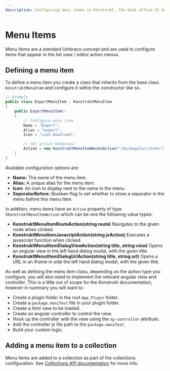 ```yaml
---
description: Configuring menu items in Konstrukt, the back office UI builder for Umbraco.
---
```


# Menu Items

Menu Items are a standard Umbraco concept and are used to configure items that appear in the list view / editor action menus.

## Defining a menu item

To define a menu item you create a class that inherits from the base class `KonstruktMenuItem` and configure it within the constructor like so.

````csharp
// Example
public class ExportMenuItem : KonstruktMenuItem
{
    public ExportMenuItem()
    {
        // Configure menu item
        Name = "Export";
        Alias = "export";
        Icon = "icon-download";

        // Set action behaviour
        Action = new KonstruktMenuItemRouteAction("/my/angular/route");
    }    
}
````

Available configuration options are:

* **Name:** The name of the menu item.
* **Alias:** A unique alias for the menu item.
* **Icon:** An icon to display next to the name in the menu.
* **SeperatorBefore:** Boolean flag to set whether to show a separator in the menu before this menu item.

In addition, menu items have an `Action` property of type `IKonstruktMenuItemAction` which can be one the following value types:

* **KonstruktMenuItemRouteAction(string route)** Navigates to the given route when clicked.
* **KonstruktMenuItemJavacriptAction(string jsAction)** Executes a javascript function when clicked.
* **KonstruktMenutItemDialogViewAction(string title, string view)** Opens an angular view in the left hand dialog modal, with the given title.
* **KonstruktMenutItemDialogUrlAction(string title, string url)** Opens a URL in an iframe in side the left hand dialog modal, with the given title.

As well as defining the menu item class, depending on the action type you configure, you will also need to implement the relevant angular view and controller. This is a little out of scope for the Konstrukt documentation, however in summary you will want to:

* Create a plugin folder in the root `App_Plugin` folder.
* Create a `package.manifest` file in your plugin folder.
* Create a html view to be loaded.
* Create an angular controller to control the view.
* Hook up the controller with the view using the `ng-controller` attribute.
* Add the controller js file path to the `package.manifest`.
* Build your custom logic.

## Adding a menu item to a collection

Menu items are added to a collection as part of the collections configuration. See [Collections API documentation](collections.md#defining-menu-items) for more info.